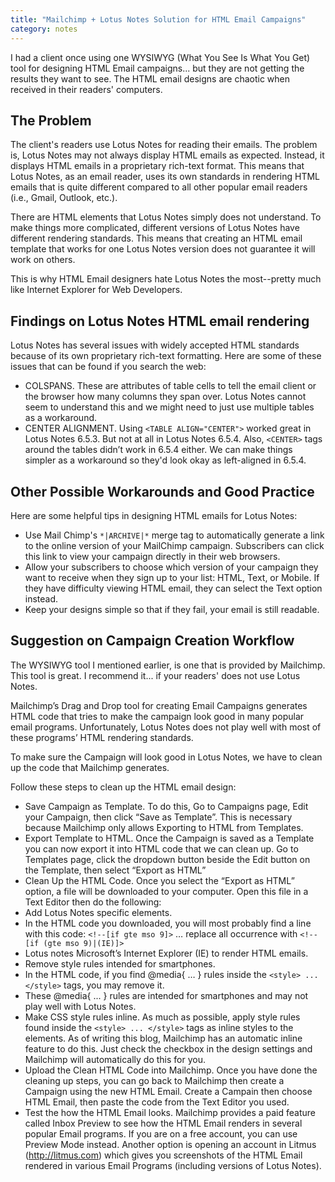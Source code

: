 ```yaml
---
title: "Mailchimp + Lotus Notes Solution for HTML Email Campaigns"
category: notes
---
```


I had a client once using one WYSIWYG (What You See Is What You Get) tool for designing HTML Email campaigns... but they are not getting the results they want to see. The HTML email designs are chaotic when received in their readers' computers.<!--more-->

## The Problem

The client's readers use Lotus Notes for reading their emails. The problem is, Lotus Notes may not always display HTML emails as expected. Instead, it displays HTML emails in a proprietary rich-text format. This means that Lotus Notes, as an email reader, uses its own standards in rendering HTML emails that is quite different compared to all other popular email readers (i.e., Gmail, Outlook, etc.).

There are HTML elements that Lotus Notes simply does not understand. To make things more complicated, different versions of Lotus Notes have different rendering standards. This means that creating an HTML email template that works for one Lotus Notes version does not guarantee it will work on others.

This is why HTML Email designers hate Lotus Notes the most--pretty much like Internet Explorer for Web Developers.


## Findings on Lotus Notes HTML email rendering

Lotus Notes has several issues with widely accepted HTML standards because of its own proprietary rich-text formatting. Here are some of these issues that can be found if you search the web:
- COLSPANS. These are attributes of table cells to tell the email client or the browser how many columns they span over. Lotus Notes cannot seem to understand this and we might need to just use multiple tables as a workaround.
- CENTER ALIGNMENT. Using `<TABLE ALIGN="CENTER">` worked great in Lotus Notes 6.5.3. But not at all in Lotus Notes 6.5.4. Also, `<CENTER>` tags around the tables didn’t work in 6.5.4 either. We can make things simpler as a workaround so they'd look okay as left-aligned in 6.5.4.


## Other Possible Workarounds and Good Practice
Here are some helpful tips in designing HTML emails for Lotus Notes:
- Use Mail Chimp's `*|ARCHIVE|*` merge tag to automatically generate a link to the online version of your MailChimp campaign. Subscribers can click this link to view your campaign directly in their web browsers.
- Allow your subscribers to choose which version of your campaign they want to receive when they sign up to your list: HTML, Text, or Mobile. If they have difficulty viewing HTML email, they can select the Text option instead.
- Keep your designs simple so that if they fail, your email is still readable.

## Suggestion on Campaign Creation Workflow
The WYSIWYG tool I mentioned earlier, is one that is provided by Mailchimp. This tool is great. I recommend it... if your readers' does not use Lotus Notes.

Mailchimp’s Drag and Drop tool for creating Email Campaigns generates HTML code that tries to make the campaign look good in many popular email programs. Unfortunately, Lotus Notes does not play well with most of these programs’ HTML rendering standards.

To make sure the Campaign will look good in Lotus Notes, we have to clean up the code that Mailchimp generates.

Follow these steps to clean up the HTML email design:
- Save Campaign as Template. To do this, Go to Campaigns page, Edit your Campaign, then click “Save as Template”. This is necessary because Mailchimp only allows Exporting to HTML from Templates.
- Export Template to HTML. Once the Campaign is saved as a Template you can now export it into HTML code that we can clean up. Go to Templates page, click the dropdown button beside the Edit button on the Template, then select “Export as HTML”
- Clean Up the HTML Code. Once you select the “Export as HTML” option, a file will be downloaded to your computer. Open this file in a Text Editor then do the following:
- Add Lotus Notes specific elements.
- In the HTML code you downloaded, you will most probably find a line with this code: `<!--[if gte mso 9]>` … replace all occurrence with `<!--[if (gte mso 9)|(IE)]>`
- Lotus notes Microsoft’s Internet Explorer (IE) to render HTML emails.
- Remove style rules intended for smartphones.
- In the HTML code, if you find @media{ … } rules inside the `<style> ... </style>` tags, you may remove it.
- These @media{ ... } rules are intended for smartphones and may not play well with Lotus Notes.
- Make CSS style rules inline. As much as possible, apply style rules found inside the `<style> ... </style>` tags as inline styles to the elements. As of writing this blog, Mailchimp has an automatic inline feature to do this. Just check the checkbox in the design settings and Mailchimp will automatically do this for you.
- Upload the Clean HTML Code into Mailchimp. Once you have done the cleaning up steps, you can go back to Mailchimp then create a Campaign using the new HTML Email. Create a Campain then choose HTML Email, then paste the code from the Text Editor you used.
- Test the how the HTML Email looks. Mailchimp provides a paid feature called Inbox Preview to see how the HTML Email renders in several popular Email programs. If you are on a free account, you can use Preview Mode instead. Another option is opening an account in Litmus (http://litmus.com) which gives you screenshots of the HTML Email rendered in various Email Programs (including versions of Lotus Notes).

